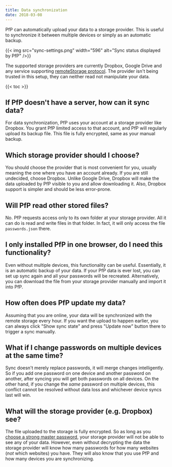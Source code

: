 ```yaml
---
title: Data synchronization
date: 2018-03-08
---
```


PfP can automatically upload your data to a storage provider. This is useful to synchronize it between multiple devices or simply as an automatic backup.

{{< img src="sync-settings.png" width="596" alt="Sync status displayed by PfP" />}}

The supported storage providers are currently Dropbox, Google Drive and any service supporting [remoteStorage protocol](https://remotestorage.io/). The provider isn't being trusted in this setup, they can neither read not manipulate your data.

{{< toc >}}

## If PfP doesn't have a server, how can it sync data?

For data synchronization, PfP uses your account at a storage provider like Dropbox. You grant PfP limited access to that account, and PfP will regularly upload its backup file. This file is fully encrypted, same as your manual backup.

## Which storage provider should I choose?

You should choose the provider that is most convenient for you, usually meaning the one where you have an account already. If you are still undecided, choose Dropbox. Unlike Google Drive, Dropbox will make the data uploaded by PfP visible to you and allow downloading it. Also, Dropbox support is simpler and should be less error-prone.

## Will PfP read other stored files?

No. PfP requests access only to its own folder at your storage provider. All it can do is read and write files in that folder. In fact, it will only access the file `passwords.json` there.

## I only installed PfP in one browser, do I need this functionality?

Even without multiple devices, this functionality can be useful. Essentially, it is an automatic backup of your data. If your PfP data is ever lost, you can set up sync again and all your passwords will be recreated. Alternatively, you can download the file from your storage provider manually and import it into PfP.

## How often does PfP update my data?

Assuming that you are online, your data will be synchronized with the remote storage every hour. If you want the upload to happen earlier, you can always click "Show sync state" and press "Update now" button there to trigger a sync manually.

## What if I change passwords on multiple devices at the same time?

Sync doesn't merely replace passwords, it will merge changes intelligently. So if you add one password on one device and another password on another, after syncing you will get both passwords on all devices. On the other hand, if you change the *same* password on multiple devices, this conflict cannot be resolved without data loss and whichever device syncs last will win.

## What will the storage provider (e.g. Dropbox) see?

The file uploaded to the storage is fully encrypted. So as long as you [choose a strong master password](/documentation/choosing-master-password), your storage provider will not be able to see any of your data. However, even without decrypting the data the storage provider will know how many passwords for how many websites (*not* which websites) you have. They will also know that you use PfP and how many devices you are synchronizing.
